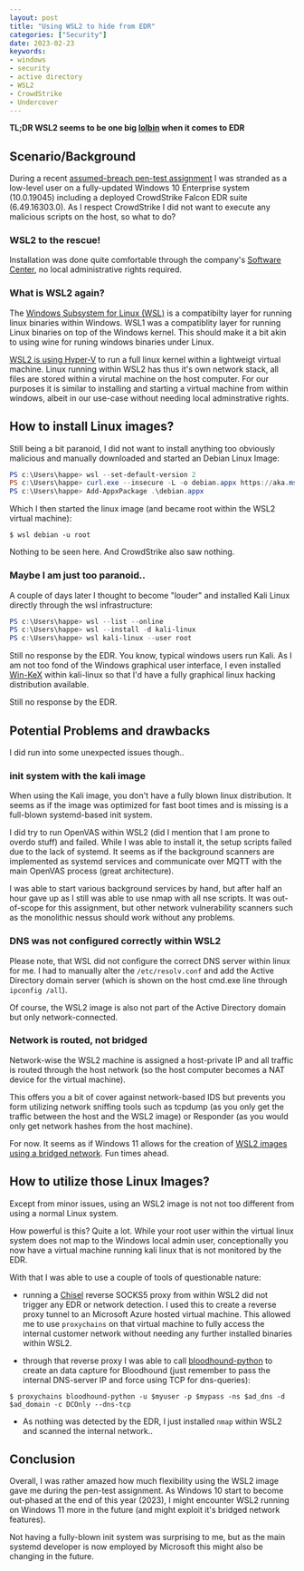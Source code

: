 ```yaml
---
layout: post
title: "Using WSL2 to hide from EDR"
categories: ["Security"]
date: 2023-02-23
keywords:
- windows
- security
- active directory
- WSL2
- CrowdStrike
- Undercover
---
```


**TL;DR WSL2 seems to be one big [lolbin](https://lolbas-project.github.io/#) when it comes to EDR**

## Scenario/Background

During a recent [assumed-breach pen-test assignment](https://www.sans.org/webcasts/assumed-breach-better-model/) I was stranded as a low-level user on a fully-updated Windows 10 Enterprise system (10.0.19045) including a deployed CrowdStrike Falcon EDR suite (6.49.16303.0). As I respect CrowdStrike I did not want to execute any malicious scripts on the host, so what to do?

### WSL2 to the rescue!

Installation was done quite comfortable through the company's [Software Center](https://learn.microsoft.com/en-us/mem/configmgr/core/understand/software-center), no local administrative rights required.

### What is WSL2 again?

The [Windows Subsystem for Linux (WSL)](https://en.wikipedia.org/wiki/Windows_Subsystem_for_Linux) is a compatibilty layer for running linux binaries within Windows. WSL1 was a compatiblity layer for running Linux binaries on top of the Windows kernel. This should make it a bit akin to using wine for runing windows binaries under Linux.

[WSL2 is using Hyper-V](https://learn.microsoft.com/en-us/windows/wsl/compare-versions) to run a full linux kernel within a lightweigt virtual machine. Linux running within WSL2 has thus it's own network stack, all files are stored within a virutal machine on the host computer. For our purposes it is similar to installing and starting a virtual machine from within windows, albeit in our use-case without needing local adminstrative rights.

## How to install Linux images?

Still being a bit paranoid, I did not want to install anything too obviously malicious and manually downloaded and started an Debian Linux Image:

~~~ powershell
PS c:\Users\happe> wsl --set-default-version 2
PS c:\Users\happe> curl.exe --insecure -L -o debian.appx https://aka.ms/wsl-debian-gnulinux
PS c:\Users\happe> Add-AppxPackage .\debian.appx
~~~

Which I then started the linux image (and became root within the WSL2 virtual machine):

~~~
$ wsl debian -u root
~~~

Nothing to be seen here. And CrowdStrike also saw nothing.

### Maybe I am just too paranoid..

A couple of days later I thought to become "louder" and installed Kali Linux directly through the wsl infrastructure:

~~~ powershell
PS c:\Users\happe> wsl --list --online
PS c:\Users\happe> wsl --install -d kali-linux
PS c:\Users\happe> wsl kali-linux --user root
~~~

Still no response by the EDR. You know, typical windows users run Kali. As I am not too fond of the Windows graphical user interface, I even installed [Win-KeX](https://www.kali.org/docs/wsl/win-kex/) within kali-linux so that I'd have a fully graphical linux hacking distribution available.

Still no response by the EDR.

## Potential Problems and drawbacks

I did run into some unexpected issues though..

### init system with the kali image

When using the Kali image, you don't have a fully blown linux distribution. It seems as if the image was optimized for fast boot times and is missing is a full-blown systemd-based init system.

I did try to run OpenVAS within WSL2 (did I mention that I am prone to overdo stuff) and failed. While I was able to install it, the setup scripts failed due to the lack of systemd. It seems as if the background scanners are implemented as systemd services and communicate over MQTT with the main OpenVAS process (great architecture).

I was able to start various background services by hand, but after half an hour gave up as I still was able to use nmap with all nse scripts. It was out-of-scope for this assignment, but other network vulnerability scanners such as the monolithic nessus should work without any problems.

### DNS was not configured correctly within WSL2

Please note, that WSL did not configure the correct DNS server within linux for me. I had to manually alter the `/etc/resolv.conf` and add the Active Directory domain server (which is shown on the host cmd.exe line through `ipconfig /all`).

Of course, the WSL2 image is also not part of the Active Directory domain but only network-connected.

### Network is routed, not bridged

Network-wise the WSL2 machine is assigned a host-private IP and all traffic is routed through the host network (so the host computer becomes a NAT device for the virtual machine).

This offers you a bit of cover against network-based IDS but prevents you form utilizing network sniffing tools such as tcpdump (as you only get the traffic between the host and the WSL2 image) or Responder (as you would only get network hashes from the host machine).

For now. It seems as if Windows 11 allows for the creation of [WSL2 images using a bridged network](https://randombytes.substack.com/p/bridged-networking-under-wsl). Fun times ahead.

## How to utilize those Linux Images?

Except from minor issues, using an WSL2 image is  not not too different from using a normal Linux system.

How powerful is this? Quite a lot. While your root user within the virtual linux system does not map to the Windows local admin user, conceptionally you now have a virtual machine running kali linux that is not monitored by the EDR.

With that I was able to use a couple of tools of questionable nature:

- running a [Chisel](https://github.com/jpillora/chisel) reverse SOCKS5 proxy from within WSL2 did not trigger any EDR or network detection. I used this to create a reverse proxy tunnel to an Microsoft Azure hosted virtual machine. This allowed me to use `proxychains` on that virtual machine to fully access the internal customer network without needing any further installed binaries within WSL2.

- through that reverse proxy I was able to call [bloodhound-python](https://github.com/fox-it/BloodHound.py) to create an data capture for Bloodhound (just remember to pass the internal DNS-server IP and force using TCP for dns-queries):

~~~
$ proxychains bloodhound-python -u $myuser -p $mypass -ns $ad_dns -d $ad_domain -c DCOnly --dns-tcp
~~~

- As nothing was detected by the EDR, I just installed `nmap` within WSL2 and scanned the internal network..

## Conclusion

Overall, I was rather amazed how much flexibility using the WSL2 image gave me during the pen-test assignment. As Windows 10 start to become out-phased at the end of this year (2023), I might encounter WSL2 running on Windows 11 more in the future (and might exploit it's bridged network features).

Not having a fully-blown init system was surprising to me, but as the main systemd developer is now employed by Microsoft this might also be changing in the future.
